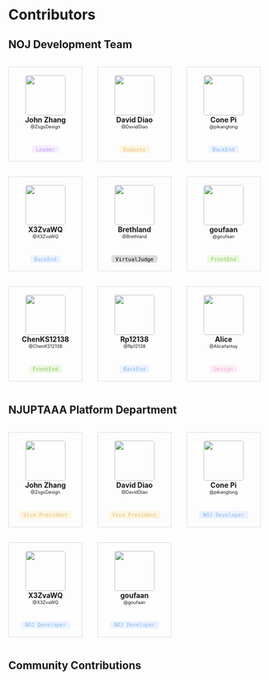 # Contributors

## NOJ Development Team
<style>
.user-container{
    display: flex;
    flex-wrap: wrap;
    margin-right: -15px;
    margin-left: -15px;
}
.user-container > div{
    position: relative;
    width: 100%;
    padding-right: 15px;
    padding-left: 15px;
    box-sizing: border-box;
}
.col-12 {
    flex: 0 0 100%;
    max-width: 100%;
}
@media (min-width: 576px){
    .col-sm-6 {
        flex: 0 0 50%;
        max-width: 50%;
    }
}
@media (min-width: 768px){
    .col-md-4 {
        flex: 0 0 33.33333%;
        max-width: 33.33333%;
    }
}
.user-card{
    border: 1px solid #ddd;
    padding: 1rem;
    text-align: center;
    margin:15px 0;
}
.user-card img{
    width: 5rem;
    border-radius: 4px;
}
.user-card p{
    margin: 0;
}
.user-card p.user-name{
    font-weight: bold;
}
.user-card p.user-id{
    font-size:65%;
}
.user-card p.user-id a{
    text-decoration: none;
}
.user-card p.user-badge{
    margin-top: 2rem;
    font-size: 75%;
    font-family: 'Consolas', monospace;
    padding: 0.1rem 0.5rem;
    display:inline-block;
    border-radius:4px;
}
.user-card .user-social{
    margin-top: 1rem;
    display: flex;
    justify-content:center;
    align-items:center;
    display:none;
}
.user-card .user-social a.social-icon{
    width:1.5rem;
    height:1.5rem;
    border-radius:4rem;
    background: #ddd;
    margin:0 0.25rem;
    text-decoration: none;
    color: #555;
    display: flex;
    justify-content: center;
    align-items: center;
}
.user-card .user-social a.social-icon.social-github{
    background: #24292e;
    color: white;
}
.user-card .user-social a.social-icon.social-web{
    background: var(--wemd-light-blue);
    color: white;
}
.user-card .user-social a.social-icon.social-email{
    background: var(--wemd-light-green);
    color: white;
}
.user-card .user-social a.social-icon > i{
    line-height:1;
    font-size:1rem;
}
.user-card .user-social:first-child{
    margin-left:0;
}
.user-card .user-social:last-child{
    margin-right:0;
}
.badge-default{
    background: #ddd;
    color: #000;
}
.badge-leader{
    background: #f7edff;
    color: #b998e7;
}
.badge-deaputy, .badge-vp{
    background: #fdf6df;
    color: #e4bb7f;
}
.badge-backend, .badge-developer{
    background: #ebf3fe;
    color: #85b3ec;
}
.badge-frontend{
    background: #ebf9e1;
    color: #8ac361;
}
.badge-design{
    background: #feedf7;
    color: #e8a9ce;
}
.badge-maintain{
    background: #fff1f1;
    color: #eb9392;
}
</style>
<div class="user-container">
    <div class="col-12 col-sm-6 col-md-4 col-lg-3">
        <div class="user-card">
            <img src="https://github.com/ZsgsDesign.png?s=64"/>
            <p class="user-name">John Zhang</p>
            <p class="user-id"><a href="https://github.com/ZsgsDesign">@ZsgsDesign</a></p>
            <p class="user-badge badge-leader">Leader</p>
            <div class="user-social">
                <a class="social-icon social-github" href="https://github.com/ZsgsDesign"><i class="MDI github-circle"></i></a>
                <a class="social-icon social-web" href="https://johnzhang.xyz/"><i class="MDI web"></i></a>
                <a class="social-icon social-email" href="mailto:johnzhang@1cf.co"><i class="MDI email"></i></a>
            </div>
        </div>
    </div>
    <div class="col-12 col-sm-6 col-md-4 col-lg-3">
        <div class="user-card">
            <img src="https://github.com/DavidDiao.png?s=64"/>
            <p class="user-name">David Diao</p>
            <p class="user-id"><a href="https://github.com/DavidDiao">@DavidDiao</a></p>
            <p class="user-badge badge-deaputy">Deaputy</p>
            <div class="user-social">
                <a class="social-icon social-github" href="https://github.com/DavidDiao"><i class="MDI github-circle"></i></a>
            </div>
        </div>
    </div>
    <div class="col-12 col-sm-6 col-md-4 col-lg-3">
        <div class="user-card">
            <img src="https://github.com/pikanglong.png?s=64"/>
            <p class="user-name">Cone Pi</p>
            <p class="user-id"><a href="https://github.com/pikanglong">@pikanglong</a></p>
            <p class="user-badge badge-backend">BackEnd</p>
            <div class="user-social">
                <a class="social-icon social-github" href="https://github.com/pikanglong"><i class="MDI github-circle"></i></a>
            </div>
        </div>
    </div>
    <div class="col-12 col-sm-6 col-md-4 col-lg-3">
        <div class="user-card">
            <img src="https://github.com/X3ZvaWQ.png?s=64"/>
            <p class="user-name">X3ZvaWQ</p>
            <p class="user-id"><a href="https://github.com/X3ZvaWQ">@X3ZvaWQ</a></p>
            <p class="user-badge badge-backend">BackEnd</p>
            <div class="user-social">
                <a class="social-icon social-github" href="https://github.com/X3ZvaWQ"><i class="MDI github-circle"></i></a>
            </div>
        </div>
    </div>
    <div class="col-12 col-sm-6 col-md-4 col-lg-3">
        <div class="user-card">
            <img src="https://github.com/Brethland.png?s=64"/>
            <p class="user-name">Brethland</p>
            <p class="user-id"><a href="https://github.com/Brethland">@Brethland</a></p>
            <p class="user-badge badge-default">VirtualJudge</p>
            <div class="user-social">
                <a class="social-icon social-github" href="https://github.com/Brethland"><i class="MDI github-circle"></i></a>
            </div>
        </div>
    </div>
    <div class="col-12 col-sm-6 col-md-4 col-lg-3">
        <div class="user-card">
            <img src="https://github.com/goufaan.png?s=64"/>
            <p class="user-name">goufaan</p>
            <p class="user-id"><a href="https://github.com/goufaan">@goufaan</a></p>
            <p class="user-badge badge-frontend">FrontEnd</p>
            <div class="user-social">
                <a class="social-icon social-github" href="https://github.com/goufaan"><i class="MDI github-circle"></i></a>
            </div>
        </div>
    </div>
    <div class="col-12 col-sm-6 col-md-4 col-lg-3">
        <div class="user-card">
            <img src="https://github.com/ChenKS12138.png?s=64"/>
            <p class="user-name">ChenKS12138</p>
            <p class="user-id"><a href="https://github.com/ChenKS12138">@ChenKS12138</a></p>
            <p class="user-badge badge-frontend">FrontEnd</p>
            <div class="user-social">
                <a class="social-icon social-github" href="https://github.com/ChenKS12138"><i class="MDI github-circle"></i></a>
            </div>
        </div>
    </div>
    <div class="col-12 col-sm-6 col-md-4 col-lg-3">
        <div class="user-card">
            <img src="https://github.com/Rp12138.png?s=64"/>
            <p class="user-name">Rp12138</p>
            <p class="user-id"><a href="https://github.com/Rp12138">@Rp12138</a></p>
            <p class="user-badge badge-backend">BackEnd</p>
            <div class="user-social">
                <a class="social-icon social-github" href="https://github.com/Rp12138"><i class="MDI github-circle"></i></a>
            </div>
        </div>
    </div>
    <div class="col-12 col-sm-6 col-md-4 col-lg-3">
        <div class="user-card">
            <img src="https://github.com/Rp12138.png?s=64"/>
            <p class="user-name">Alice</p>
            <p class="user-id"><a href="https://github.com/Alicefantay">@Alicefantay</a></p>
            <p class="user-badge badge-design">Design</p>
            <div class="user-social">
                <a class="social-icon social-github" href="https://github.com/Alicefantay"><i class="MDI github-circle"></i></a>
            </div>
        </div>
    </div>
</div>

## NJUPTAAA Platform Department

<div class="user-container">
    <div class="col-12 col-sm-6 col-md-4 col-lg-3">
        <div class="user-card">
            <img src="https://github.com/ZsgsDesign.png?s=64"/>
            <p class="user-name">John Zhang</p>
            <p class="user-id"><a href="https://github.com/ZsgsDesign">@ZsgsDesign</a></p>
            <p class="user-badge badge-vp">Vice President</p>
        </div>
    </div>
    <div class="col-12 col-sm-6 col-md-4 col-lg-3">
        <div class="user-card">
            <img src="https://github.com/DavidDiao.png?s=64"/>
            <p class="user-name">David Diao</p>
            <p class="user-id"><a href="https://github.com/DavidDiao">@DavidDiao</a></p>
            <p class="user-badge badge-vp">Vice President</p>
        </div>
    </div>
    <div class="col-12 col-sm-6 col-md-4 col-lg-3">
        <div class="user-card">
            <img src="https://github.com/pikanglong.png?s=64"/>
            <p class="user-name">Cone Pi</p>
            <p class="user-id"><a href="https://github.com/pikanglong">@pikanglong</a></p>
            <p class="user-badge badge-developer">NOJ Developer</p>
        </div>
    </div>
    <div class="col-12 col-sm-6 col-md-4 col-lg-3">
        <div class="user-card">
            <img src="https://github.com/X3ZvaWQ.png?s=64"/>
            <p class="user-name">X3ZvaWQ</p>
            <p class="user-id"><a href="https://github.com/X3ZvaWQ">@X3ZvaWQ</a></p>
            <p class="user-badge badge-developer">NOJ Developer</p>
        </div>
    </div>
    <div class="col-12 col-sm-6 col-md-4 col-lg-3">
        <div class="user-card">
            <img src="https://github.com/goufaan.png?s=64"/>
            <p class="user-name">goufaan</p>
            <p class="user-id"><a href="https://github.com/goufaan">@goufaan</a></p>
            <p class="user-badge badge-developer">NOJ Developer</p>
        </div>
    </div>
</div>

## Community Contributions
